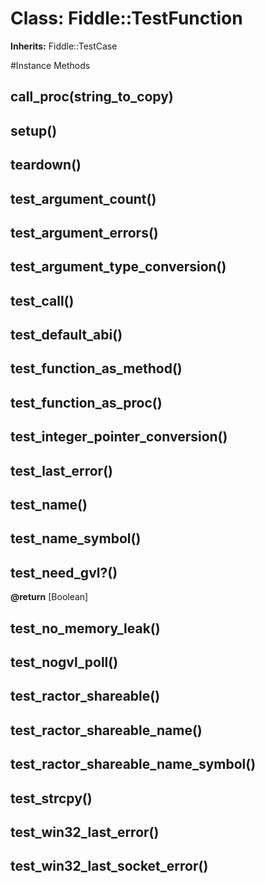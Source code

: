 # Class: Fiddle::TestFunction
**Inherits:** Fiddle::TestCase
    




#Instance Methods
## call_proc(string_to_copy) [](#method-i-call_proc)

## setup() [](#method-i-setup)

## teardown() [](#method-i-teardown)

## test_argument_count() [](#method-i-test_argument_count)

## test_argument_errors() [](#method-i-test_argument_errors)

## test_argument_type_conversion() [](#method-i-test_argument_type_conversion)

## test_call() [](#method-i-test_call)

## test_default_abi() [](#method-i-test_default_abi)

## test_function_as_method() [](#method-i-test_function_as_method)

## test_function_as_proc() [](#method-i-test_function_as_proc)

## test_integer_pointer_conversion() [](#method-i-test_integer_pointer_conversion)

## test_last_error() [](#method-i-test_last_error)

## test_name() [](#method-i-test_name)

## test_name_symbol() [](#method-i-test_name_symbol)

## test_need_gvl?() [](#method-i-test_need_gvl?)

**@return** [Boolean] 

## test_no_memory_leak() [](#method-i-test_no_memory_leak)

## test_nogvl_poll() [](#method-i-test_nogvl_poll)

## test_ractor_shareable() [](#method-i-test_ractor_shareable)

## test_ractor_shareable_name() [](#method-i-test_ractor_shareable_name)

## test_ractor_shareable_name_symbol() [](#method-i-test_ractor_shareable_name_symbol)

## test_strcpy() [](#method-i-test_strcpy)

## test_win32_last_error() [](#method-i-test_win32_last_error)

## test_win32_last_socket_error() [](#method-i-test_win32_last_socket_error)

